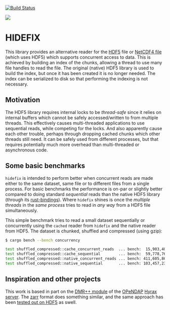 [![Build Status](https://travis-ci.org/gauteh/hidefix.svg?branch=master)](https://travis-ci.org/gauteh/hidefix)

<img src="https://raw.githubusercontent.com/gauteh/hidefix/master/idefix.png">

# HIDEFIX

This library provides an alternative reader for the
[HDF5](https://support.hdfgroup.org/HDF5/doc/H5.format.html) file or [NetCDF4
file](https://www.unidata.ucar.edu/software/netcdf/docs/file_format_specifications.html)
(which uses HDF5) which supports concurrent access to data. This is achieved by
building an index of the chunks, allowing a thread to use many file handles to
read the file. The original (native) HDF5 library is used to build the index,
but once it has been created it is no longer needed. The index can be
serialized to disk so that performing the indexing is not necessary.

## Motivation

The HDF5 library requires internal locks to be _thread-safe_ since it relies on
internal buffers which cannot be safely accessed/written to from multiple
threads. This effectively causes multi-threaded applications to use sequential
reads, while competing for the locks. And also apparently cause each other
trouble, perhaps through dropping cached chunks which other threads still need.
It can be safely used from different processes, but that requires potentially
much more overhead than multi-threaded or asynchronous code.

## Some basic benchmarks

`hidefix` is intended to perform better when concurrent reads are made either
to the same dataset, same file or to different files from a single process. For
basic benchmarks the performance is on-par or slightly better compared to doing
standard *sequential* reads than the native HDF5 library (through its
[rust-bindings](https://github.com/aldanor/hdf5-rust)). Where `hidefix` shines
is once the _multiple threads_ in the _same process_ tries to read in _any way_
from a HDF5 file simultaneously.

This simple benchmark tries to read a small dataset sequentially or
concurrently using the `cached` reader from `hidefix` and the native reader
from HDF5. The dataset is chunked, shuffled and compressed (using gzip):

```sh
$ cargo bench --bench concurrency

test shuffled_compressed::cache_concurrent_reads  ... bench:  15,903,406 ns/iter (+/- 220,824)
test shuffled_compressed::cache_sequential        ... bench:  59,778,761 ns/iter (+/- 602,316)
test shuffled_compressed::native_concurrent_reads ... bench: 411,605,868 ns/iter (+/- 35,346,233)
test shuffled_compressed::native_sequential       ... bench: 103,457,237 ns/iter (+/- 7,703,936)
```

## Inspiration and other projects

This work is based in part on the [DMR++
module](https://github.com/OPENDAP/bes/tree/master/modules/dmrpp_module) of the
[OPeNDAP](https://www.opendap.org/) [Hyrax
server](https://www.opendap.org/software/hyrax-data-server). The
[zarr](https://zarr.readthedocs.io/en/stable/) format does something similar,
and the same approach has been [tested out on
HDF5](https://medium.com/pangeo/cloud-performant-reading-of-netcdf4-hdf5-data-using-the-zarr-library-1a95c5c92314)
as swell.

